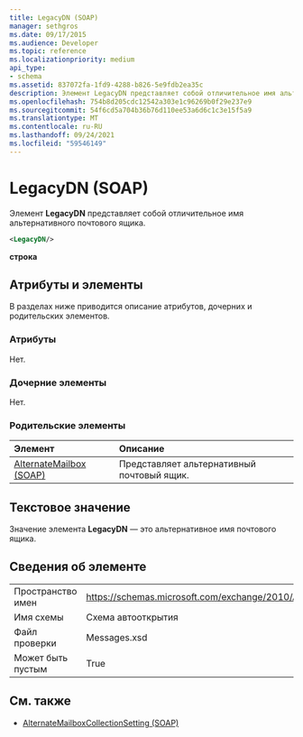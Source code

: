 ```yaml
---
title: LegacyDN (SOAP)
manager: sethgros
ms.date: 09/17/2015
ms.audience: Developer
ms.topic: reference
ms.localizationpriority: medium
api_type:
- schema
ms.assetid: 837072fa-1fd9-4288-b826-5e9fdb2ea35c
description: Элемент LegacyDN представляет собой отличительное имя альтернативного почтового ящика.
ms.openlocfilehash: 754b8d205cdc12542a303e1c96269b0f29e237e9
ms.sourcegitcommit: 54f6cd5a704b36b76d110ee53a6d6c1c3e15f5a9
ms.translationtype: MT
ms.contentlocale: ru-RU
ms.lasthandoff: 09/24/2021
ms.locfileid: "59546149"
---
```

# <a name="legacydn-soap"></a>LegacyDN (SOAP)

Элемент **LegacyDN** представляет собой отличительное имя альтернативного почтового ящика. 
  
```XML
<LegacyDN/>
```

**строка**

## <a name="attributes-and-elements"></a>Атрибуты и элементы

В разделах ниже приводится описание атрибутов, дочерних и родительских элементов.
  
### <a name="attributes"></a>Атрибуты

Нет.
  
### <a name="child-elements"></a>Дочерние элементы

Нет.
  
### <a name="parent-elements"></a>Родительские элементы

|**Элемент**|**Описание**|
|:-----|:-----|
|[AlternateMailbox (SOAP)](alternatemailbox-soap.md) <br/> |Представляет альтернативный почтовый ящик.  <br/> |
   
## <a name="text-value"></a>Текстовое значение

Значение элемента **LegacyDN** — это альтернативное имя почтового ящика. 
  
## <a name="element-information"></a>Сведения об элементе

|||
|:-----|:-----|
|Пространство имен  <br/> |https://schemas.microsoft.com/exchange/2010/Autodiscover  <br/> |
|Имя схемы  <br/> |Схема автооткрытия  <br/> |
|Файл проверки  <br/> |Messages.xsd  <br/> |
|Может быть пустым  <br/> |True  <br/> |
   
## <a name="see-also"></a>См. также

- [AlternateMailboxCollectionSetting (SOAP)](alternatemailboxcollectionsetting-soap.md)

